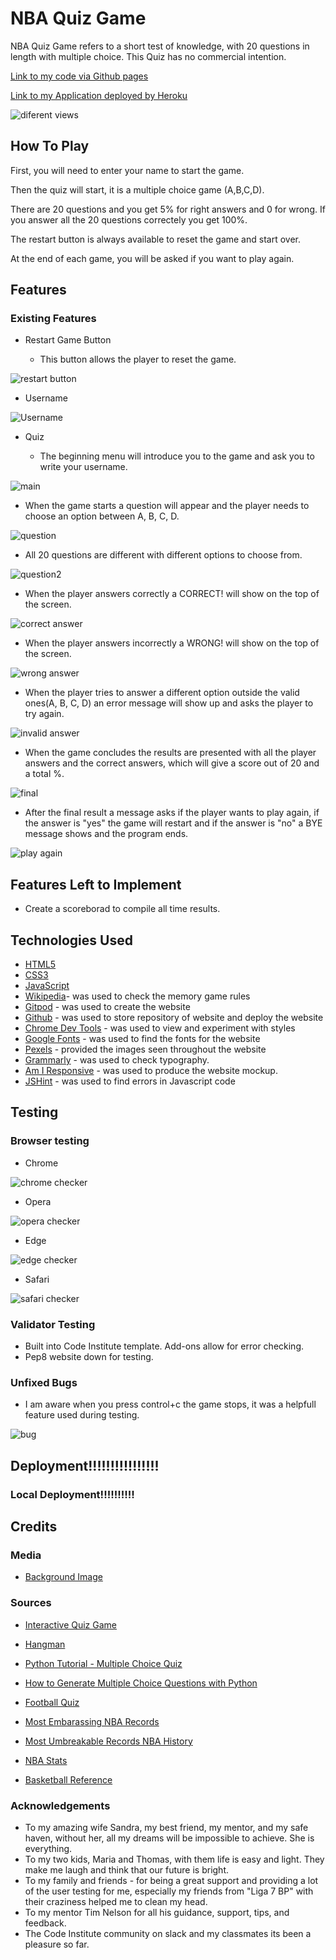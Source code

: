 # NBA Quiz Game

NBA Quiz Game refers to a short test of knowledge, with 20 questions in length with multiple choice. This Quiz has no commercial intention.

[Link to my code via Github pages](https://github.com/JoaoHigino/NbaQuizGame)

[Link to my Application deployed by Heroku](https://nbaquizgame.herokuapp.com)

![diferent views](documents/iamresponsive.png)

## How To Play

First, you will need to enter your name to start the game. 

Then the quiz will start, it is a multiple choice game (A,B,C,D).

There are 20 questions and you get 5% for right answers and 0 for wrong. If you answer all the 20 questions correctely you get 100%.

The restart button is always available to reset the game and start over.

At the end of each game, you will be asked if you want to play again.


## Features

### Existing Features

- Restart Game Button

  - This button allows the player to reset the game.
  
 ![restart button](documents/restart.png)

- Username

 ![Username](documents/username.png)

- Quiz

  - The beginning menu will introduce you to the game and ask you to write your username.

![main](documents/main.png)

  - When the game starts a question will appear and the player needs to choose an option between A, B, C, D.

![question](documents/question.png)

  - All 20 questions are different with different options to choose from.

![question2](documents/question2.png)

  - When the player answers correctly a CORRECT! will show on the top of the screen.

![correct answer](documents/correct.png)

  - When the player answers incorrectly a WRONG! will show on the top of the screen.

![wrong answer](documents/wrong.png)

  - When the player tries to answer a different option outside the valid ones(A, B, C, D) an error message will show up and asks the player to try again.

![invalid answer](documents/wronganswer.png)

  - When the game concludes the results are presented with all the player answers and the correct answers, which will give a score out of 20 and a total %.

![final](documents/final.png)

  - After the final result a message asks if the player wants to play again, if the answer is "yes" the game will restart and if the answer is "no" a BYE message shows and the program ends.

![play again](documents/playagain.png)



## Features Left to Implement

- Create a scoreborad to compile all time results. 

## Technologies Used

- [HTML5](https://en.wikipedia.org/wiki/HTML5)
- [CSS3](https://en.wikipedia.org/wiki/Cascading_Style_Sheets)
- [JavaScript](https://en.wikipedia.org/wiki/JavaScript)
- [Wikipedia](https://en.wikipedia.org/wiki/Concentration_(card_game))- was used to check the memory game rules
- [Gitpod](https://www.gitpod.io) - was used to create the website
- [Github](https://github.com) - was used to store repository of website and deploy the website
- [Chrome Dev Tools](https://developer.chrome.com/docs/devtools) - was used to view and experiment with styles
- [Google Fonts](https://fonts.google.com) - was used to find the fonts for the website
- [Pexels](https://www.pexels.com) - provided the images seen throughout the website
- [Grammarly](https://app.grammarly.com) - was used to check typography.
- [Am I Responsive](https://ui.dev/amiresponsive?url=https://joaohigino.github.io/CHANGE/) - was used to produce the website mockup.
- [JSHint](https://jshint.com/) - was used to find errors in Javascript code


## Testing

### Browser testing

 - Chrome

 ![chrome checker](documents/chrome.png)

 - Opera

 ![opera checker](documents/opera.png)

 - Edge

 ![edge checker](documents/edge.png)

 - Safari

 ![safari checker](documents/safari.jpeg)




### Validator Testing 

  - Built into Code Institute template. Add-ons allow for error checking.
  - Pep8 website down for testing.


### Unfixed Bugs

  - I am aware when you press control+c the game stops, it was a helpfull feature used during testing.

![bug](documents/controlerror.png)


## Deployment!!!!!!!!!!!!!!!!


### Local Deployment!!!!!!!!!!



## Credits

### Media

 - [Background Image](https://wallpaperaccess.com/full/103106.jpg)

### Sources

- [Interactive Quiz Game](https://www.makeuseof.com/python-make-interactive-quiz-game/)

- [Hangman](https://github.com/Kaylaesmith1/python-hangman/blob/main/views/layout.html)

- [Python Tutorial - Multiple Choice Quiz](https://www.youtube.com/watch?v=myJ36xIR7Yg)

- [How to Generate Multiple Choice Questions with Python](https://pythonprogramming.altervista.org/how-to-generate-multiple-choice-questions-with-python/?doing_wp_cron=1665429912.8629679679870605468750)

- [Football Quiz](https://github.com/mikyrenato/3rd_Project_Quiz_Game)

- [Most Embarassing NBA Records](https://basketballforever.com/2020/06/12/the-most-embarrassing-nba-records-of-all-time-2)

- [Most Umbreakable Records NBA History](https://www.nbcsports.com/chicago/bulls/10-most-unbreakable-records-nba-history)

- [NBA Stats](https://www.nba.com/stats)

- [Basketball Reference](https://www.basketball-reference.com/)


### Acknowledgements

- To my amazing wife Sandra, my best friend, my mentor, and my safe haven, without her, all my dreams will be impossible to achieve. She is everything.
- To my two kids, Maria and Thomas, with them life is easy and light. They make me laugh and think that our future is bright. 
- To my family and friends - for being a great support and providing a lot of the user testing for me, especially my friends from "Liga 7 BP" with their craziness helped me to clean my head.
- To my mentor Tim Nelson for all his guidance, support, tips, and feedback.
- The Code Institute community on slack and my classmates its been a pleasure so far.